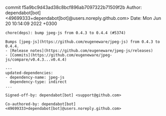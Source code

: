 commit f5a9bc9d43ad38c8bcf896ab7097322b71509f2b
Author: dependabot[bot] <49699333+dependabot[bot]@users.noreply.github.com>
Date:   Mon Jun 20 10:14:09 2022 +0300

    chore(deps): bump jpeg-js from 0.4.3 to 0.4.4 (#5374)
    
    Bumps [jpeg-js](https://github.com/eugeneware/jpeg-js) from 0.4.3 to 0.4.4.
    - [Release notes](https://github.com/eugeneware/jpeg-js/releases)
    - [Commits](https://github.com/eugeneware/jpeg-js/compare/v0.4.3...v0.4.4)
    
    ---
    updated-dependencies:
    - dependency-name: jpeg-js
      dependency-type: indirect
    ...
    
    Signed-off-by: dependabot[bot] <support@github.com>
    
    Co-authored-by: dependabot[bot] <49699333+dependabot[bot]@users.noreply.github.com>
